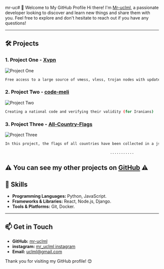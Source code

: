 mr-uc# 🌟 Welcome to My GitHub Profile
Hi there! I'm [Mr-uclml](https://github.com/mr-uclml), a passionate developer looking to discover and learn new things and share them with you. Feel free to explore and don't hesitate to reach out if you have any questions!

---

## 🛠️ Projects

### 1. Project One - [Xvpn](https://github.com/mr-uclml/xvpn)
![Project One](https://img.freepik.com/fotos-premium/banner-de-protocolo-de-rede-privada-virtual-vpn-seguranca-cibernetica-e-tecnologia-de-conexao-de-privacidade-foto-anonima-do-conceito-de-internet_526934-6406.jpg)

```bash
Free access to a large source of vmess, vless, trojan nodes with updates in seconds
```

### 2. Project Two - [code-meli](https://github.com/mr-uclml/code-meli)
![Project Two](https://images.pond5.com/binary-code-black-and-green-footage-142816019_iconl.jpeg)

```bash
Creating a national code and verifying their validity (for Iranians)
```
### 3. Project Three - [All-Country-Flags](https://github.com/mr-uclml/All-Country-Flags)
![Project Three](https://miro.medium.com/v2/resize:fit:1280/0*4KRrKbRbDC9ofFtc.jpg)

```bash
In this project, the flags of all countries have been collected in a json file and are ready for api
```


```bash
                                                ...........
```
##  ⚠️ You can see my other projects on [GitHub](https://github.com/mr-uclml/) ⚠️


## 🚀 Skills

- **Programming Languages:** Python, JavaScript.
- **Frameworks & Libraries:** React, Node.js, Django.
- **Tools & Platforms:** Git, Docker.

---

## 📫 Get in Touch

- **GitHub:** [mr-uclml](https://github.com/mr-uclml)
- **instagram:** [mr_uclml instagram](https://instagram.com/mr_uclml)
- **Email:** [uclml@gmail.com](mailto:uclml@gmail.com)

Thank you for visiting my GitHub profile! 😊
